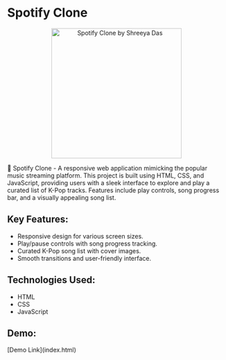 <!-- GitHub Repository Description -->

<h1>Spotify Clone</h1>

<p align="center">
  <img src="https://raw.github.com/SHREEYA-DAS/WebDev-Spotify-Clone/master/Images/demo.png" alt="Spotify Clone by Shreeya Das" height="300"/>

<p>🎵 Spotify Clone - A responsive web application mimicking the popular music streaming platform. This project is built using HTML, CSS, and JavaScript, providing users with a sleek interface to explore and play a curated list of K-Pop tracks. Features include play controls, song progress bar, and a visually appealing song list.</p>

<h2>Key Features:</h2>
<ul>
  <li>Responsive design for various screen sizes.</li>
  <li>Play/pause controls with song progress tracking.</li>
  <li>Curated K-Pop song list with cover images.</li>
  <li>Smooth transitions and user-friendly interface.</li>
</ul>

<h2>Technologies Used:</h2>
<ul>
  <li>HTML</li>
  <li>CSS</li>
  <li>JavaScript</li>
</ul>

<h2>Demo:</h2>
[Demo Link](index.html)
